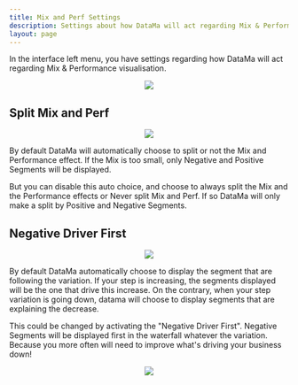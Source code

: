 ```yaml
---
title: Mix and Perf Settings
description: Settings about how DataMa will act regarding Mix & Performance visualisation.
layout: page
---
```


In the interface left menu, you have settings regarding how DataMa will act regarding Mix & Performance visualisation.

<center><img src="{{site.url}}/{{site.baseurl}}/core_app/compare/web_application/menu/images/SplitMixandPerf-Settings.jpg"/></center>

## Split Mix and Perf

<center><img src="{{site.url}}/{{site.baseurl}}/core_app/compare/web_application/menu/images/DropDownSplitMixPerf.jpg"/></center>

By default DataMa will automatically choose to split or not the Mix and Performance effect. If the Mix is too small, only Negative and Positive Segments will be displayed.

But you can disable this auto choice, and choose to always split the Mix and the Performance effects or Never split Mix and Perf. If so DataMa will only make a split by Positive and Negative Segments.

## Negative Driver First

<center><img src="{{site.url}}/{{site.baseurl}}/core_app/compare/web_application/menu/images/NegativeDriverFirst.jpg"/></center>

By default DataMa automatically choose to display the segment that are following the variation. If your step is increasing, the segments displayed will be the one that drive this increase. On the contrary, when your step variation is going down, datama will choose to display segments that are explaining the decrease.

This could be changed by activating the "Negative Driver First". Negative Segments will be displayed first in the waterfall whatever the variation. Because you more often will need to improve what's driving your business down!

<center><img src="{{site.url}}/{{site.baseurl}}/core_app/compare/web_application/menu/images/32 - Negative Drivers First - Copy.gif"/></center>
